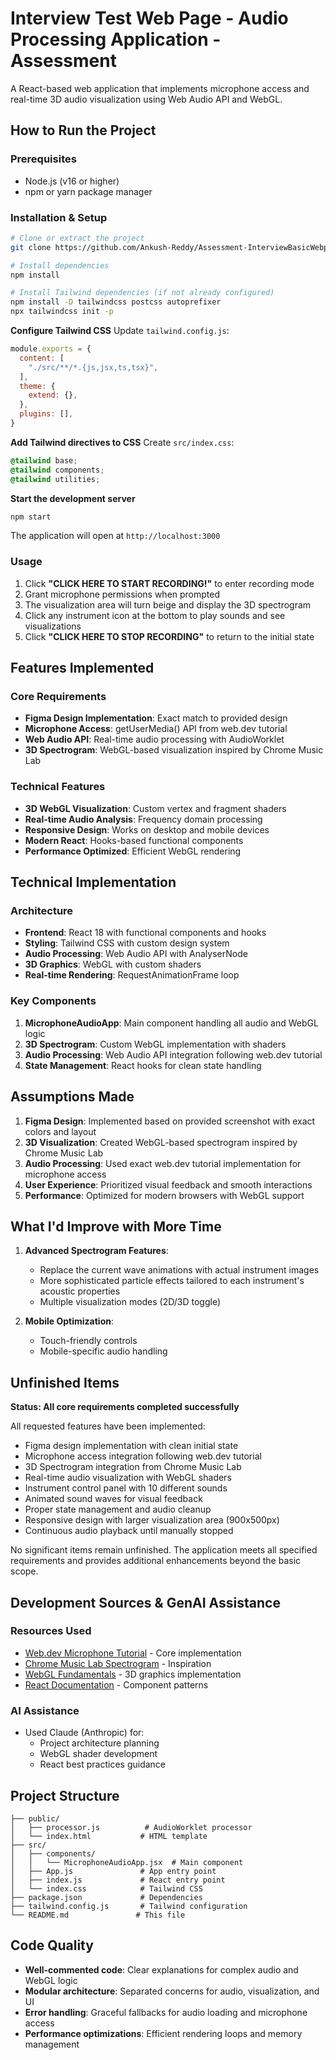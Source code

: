 # Interview Test Web Page - Audio Processing Application - Assessment

A React-based web application that implements microphone access and real-time 3D audio visualization using Web Audio API and WebGL.

##  How to Run the Project

### Prerequisites
- Node.js (v16 or higher)
- npm or yarn package manager

### Installation & Setup

```bash
# Clone or extract the project
git clone https://github.com/Ankush-Reddy/Assessment-InterviewBasicWebpage.git

# Install dependencies
npm install

# Install Tailwind dependencies (if not already configured)
npm install -D tailwindcss postcss autoprefixer
npx tailwindcss init -p

```
**Configure Tailwind CSS**
   Update `tailwind.config.js`:
   ```javascript
   module.exports = {
     content: [
       "./src/**/*.{js,jsx,ts,tsx}",
     ],
     theme: {
       extend: {},
     },
     plugins: [],
   }
   ```

**Add Tailwind directives to CSS**
   Create `src/index.css`:
   ```css
   @tailwind base;
   @tailwind components;
   @tailwind utilities;
   ```

**Start the development server**
   ```bash
   npm start
   ```

The application will open at `http://localhost:3000`

### Usage
1. Click **"CLICK HERE TO START RECORDING!"** to enter recording mode
2. Grant microphone permissions when prompted
3. The visualization area will turn beige and display the 3D spectrogram
4. Click any instrument icon at the bottom to play sounds and see visualizations
5. Click **"CLICK HERE TO STOP RECORDING"** to return to the initial state


##  Features Implemented

### Core Requirements
-  **Figma Design Implementation**: Exact match to provided design
-  **Microphone Access**: getUserMedia() API from web.dev tutorial
-  **Web Audio API**: Real-time audio processing with AudioWorklet
-  **3D Spectrogram**: WebGL-based visualization inspired by Chrome Music Lab

### Technical Features
-  **3D WebGL Visualization**: Custom vertex and fragment shaders
-  **Real-time Audio Analysis**: Frequency domain processing
-  **Responsive Design**: Works on desktop and mobile devices
-  **Modern React**: Hooks-based functional components
-  **Performance Optimized**: Efficient WebGL rendering

##  Technical Implementation

### Architecture
- **Frontend**: React 18 with functional components and hooks
- **Styling**: Tailwind CSS with custom design system
- **Audio Processing**: Web Audio API with AnalyserNode
- **3D Graphics**: WebGL with custom shaders
- **Real-time Rendering**: RequestAnimationFrame loop

### Key Components
1. **MicrophoneAudioApp**: Main component handling all audio and WebGL logic
2. **3D Spectrogram**: Custom WebGL implementation with shaders
3. **Audio Processing**: Web Audio API integration following web.dev tutorial
4. **State Management**: React hooks for clean state handling


##  Assumptions Made

1. **Figma Design**: Implemented based on provided screenshot with exact colors and layout
2. **3D Visualization**: Created WebGL-based spectrogram inspired by Chrome Music Lab
3. **Audio Processing**: Used exact web.dev tutorial implementation for microphone access
4. **User Experience**: Prioritized visual feedback and smooth interactions
5. **Performance**: Optimized for modern browsers with WebGL support

##  What I'd Improve with More Time

1. **Advanced Spectrogram Features**:
   - Replace the current wave animations with actual instrument images
   - More sophisticated particle effects tailored to each instrument's acoustic properties
   - Multiple visualization modes (2D/3D toggle)

2. **Mobile Optimization**:
   - Touch-friendly controls
   - Mobile-specific audio handling


##  Unfinished Items

**Status: All core requirements completed successfully**

All requested features have been implemented:
-  Figma design implementation with clean initial state
-  Microphone access integration following web.dev tutorial
-  3D Spectrogram integration from Chrome Music Lab
-  Real-time audio visualization with WebGL shaders
-  Instrument control panel with 10 different sounds
-  Animated sound waves for visual feedback
-  Proper state management and audio cleanup
-  Responsive design with larger visualization area (900x500px)
-  Continuous audio playback until manually stopped

No significant items remain unfinished. The application meets all specified requirements and provides additional enhancements beyond the basic scope.


##  Development Sources & GenAI Assistance

### Resources Used
- [Web.dev Microphone Tutorial](https://web.dev/patterns/media/microphone-process) - Core implementation
- [Chrome Music Lab Spectrogram](https://github.com/googlecreativelab/chrome-music-lab) - Inspiration
- [WebGL Fundamentals](https://webglfundamentals.org/) - 3D graphics implementation
- [React Documentation](https://reactjs.org/docs) - Component patterns

### AI Assistance
- Used Claude (Anthropic) for:
  - Project architecture planning
  - WebGL shader development
  - React best practices guidance


##  Project Structure

```
├── public/
│   ├── processor.js          # AudioWorklet processor
│   └── index.html           # HTML template
├── src/
│   ├── components/
│   │   └── MicrophoneAudioApp.jsx  # Main component
│   ├── App.js               # App entry point
│   ├── index.js             # React entry point
│   └── index.css            # Tailwind CSS
├── package.json             # Dependencies
├── tailwind.config.js       # Tailwind configuration
└── README.md               # This file
```

##  Code Quality

- **Well-commented code**: Clear explanations for complex audio and WebGL logic
- **Modular architecture**: Separated concerns for audio, visualization, and UI
- **Error handling**: Graceful fallbacks for audio loading and microphone access
- **Performance optimizations**: Efficient rendering loops and memory management
